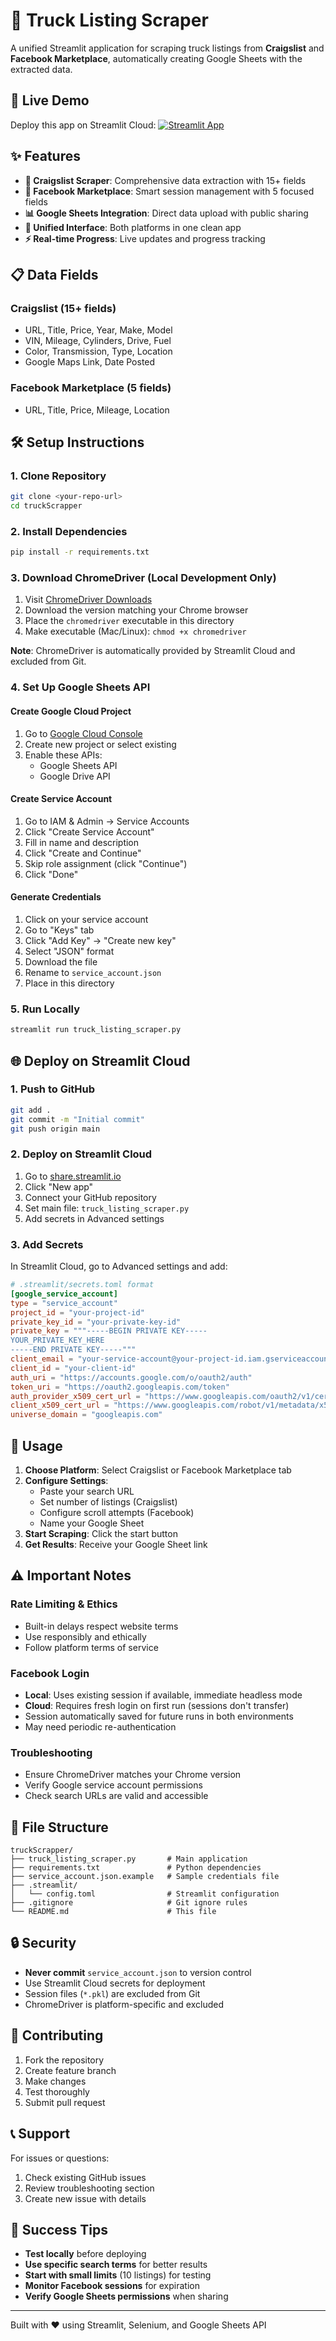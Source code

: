 # 🚛 Truck Listing Scraper

A unified Streamlit application for scraping truck listings from **Craigslist** and **Facebook Marketplace**, automatically creating Google Sheets with the extracted data.

## 🚀 Live Demo

Deploy this app on Streamlit Cloud: [![Streamlit App](https://static.streamlit.io/badges/streamlit_badge_black_white.svg)](https://your-app-url.streamlit.app)

## ✨ Features

- **🔧 Craigslist Scraper**: Comprehensive data extraction with 15+ fields
- **📱 Facebook Marketplace**: Smart session management with 5 focused fields  
- **📊 Google Sheets Integration**: Direct data upload with public sharing
- **🎯 Unified Interface**: Both platforms in one clean app
- **⚡ Real-time Progress**: Live updates and progress tracking

## 📋 Data Fields

### Craigslist (15+ fields)
- URL, Title, Price, Year, Make, Model
- VIN, Mileage, Cylinders, Drive, Fuel
- Color, Transmission, Type, Location
- Google Maps Link, Date Posted

### Facebook Marketplace (5 fields)
- URL, Title, Price, Mileage, Location

## 🛠️ Setup Instructions

### 1. Clone Repository
```bash
git clone <your-repo-url>
cd truckScrapper
```

### 2. Install Dependencies
```bash
pip install -r requirements.txt
```

### 3. Download ChromeDriver (Local Development Only)
1. Visit [ChromeDriver Downloads](https://chromedriver.chromium.org/)
2. Download the version matching your Chrome browser
3. Place the `chromedriver` executable in this directory
4. Make executable (Mac/Linux): `chmod +x chromedriver`

**Note**: ChromeDriver is automatically provided by Streamlit Cloud and excluded from Git.

### 4. Set Up Google Sheets API

#### Create Google Cloud Project
1. Go to [Google Cloud Console](https://console.cloud.google.com/)
2. Create new project or select existing
3. Enable these APIs:
   - Google Sheets API
   - Google Drive API

#### Create Service Account
1. Go to IAM & Admin → Service Accounts
2. Click "Create Service Account"
3. Fill in name and description
4. Click "Create and Continue"
5. Skip role assignment (click "Continue")
6. Click "Done"

#### Generate Credentials
1. Click on your service account
2. Go to "Keys" tab
3. Click "Add Key" → "Create new key"
4. Select "JSON" format
5. Download the file
6. Rename to `service_account.json`
7. Place in this directory

### 5. Run Locally
```bash
streamlit run truck_listing_scraper.py
```

## 🌐 Deploy on Streamlit Cloud

### 1. Push to GitHub
```bash
git add .
git commit -m "Initial commit"
git push origin main
```

### 2. Deploy on Streamlit Cloud
1. Go to [share.streamlit.io](https://share.streamlit.io)
2. Click "New app"
3. Connect your GitHub repository
4. Set main file: `truck_listing_scraper.py`
5. Add secrets in Advanced settings

### 3. Add Secrets
In Streamlit Cloud, go to Advanced settings and add:

```toml
# .streamlit/secrets.toml format
[google_service_account]
type = "service_account"
project_id = "your-project-id"
private_key_id = "your-private-key-id"
private_key = """-----BEGIN PRIVATE KEY-----
YOUR_PRIVATE_KEY_HERE
-----END PRIVATE KEY-----"""
client_email = "your-service-account@your-project-id.iam.gserviceaccount.com"
client_id = "your-client-id"
auth_uri = "https://accounts.google.com/o/oauth2/auth"
token_uri = "https://oauth2.googleapis.com/token"
auth_provider_x509_cert_url = "https://www.googleapis.com/oauth2/v1/certs"
client_x509_cert_url = "https://www.googleapis.com/robot/v1/metadata/x509/your-service-account%40your-project-id.iam.gserviceaccount.com"
universe_domain = "googleapis.com"
```

## 🎯 Usage

1. **Choose Platform**: Select Craigslist or Facebook Marketplace tab
2. **Configure Settings**: 
   - Paste your search URL
   - Set number of listings (Craigslist)
   - Configure scroll attempts (Facebook)
   - Name your Google Sheet
3. **Start Scraping**: Click the start button
4. **Get Results**: Receive your Google Sheet link

## ⚠️ Important Notes

### Rate Limiting & Ethics
- Built-in delays respect website terms
- Use responsibly and ethically
- Follow platform terms of service

### Facebook Login
- **Local**: Uses existing session if available, immediate headless mode
- **Cloud**: Requires fresh login on first run (sessions don't transfer)
- Session automatically saved for future runs in both environments
- May need periodic re-authentication

### Troubleshooting
- Ensure ChromeDriver matches your Chrome version
- Verify Google service account permissions
- Check search URLs are valid and accessible

## 📁 File Structure

```
truckScrapper/
├── truck_listing_scraper.py       # Main application
├── requirements.txt               # Python dependencies
├── service_account.json.example   # Sample credentials file
├── .streamlit/
│   └── config.toml                # Streamlit configuration
├── .gitignore                     # Git ignore rules
└── README.md                      # This file
```

## 🔒 Security

- **Never commit** `service_account.json` to version control
- Use Streamlit Cloud secrets for deployment
- Session files (`*.pkl`) are excluded from Git
- ChromeDriver is platform-specific and excluded

## 🤝 Contributing

1. Fork the repository
2. Create feature branch
3. Make changes
4. Test thoroughly
5. Submit pull request

## 📞 Support

For issues or questions:
1. Check existing GitHub issues
2. Review troubleshooting section
3. Create new issue with details

## 🎉 Success Tips

- **Test locally** before deploying
- **Use specific search terms** for better results
- **Start with small limits** (10 listings) for testing
- **Monitor Facebook sessions** for expiration
- **Verify Google Sheets permissions** when sharing

---

Built with ❤️ using Streamlit, Selenium, and Google Sheets API
